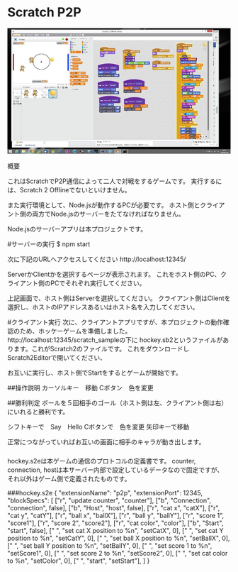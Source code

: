 Scratch P2P
====

![scratch2](https://github.com/yokmama/scratchp2p/blob/develop/scratch_sample/editimage.jpg)

概要

これはScratchでP2P通信によって二人で対戦をするゲームです。
実行するには、Scratch 2 Offlineでないといけません。

また実行環境として、Node.jsが動作するPCが必要です。
ホスト側とクライアント側の両方でNode.jsのサーバーをたてなければなりません。

Node.jsのサーバーアプリは本プロジェクトです。

#サーバーの実行
$ npm start

次に下記のURLへアクセスしてください
http://localhost:12345/

ServerかClientかを選択するページが表示されます。
これをホスト側のPC、クライアント側のPCでそれぞれ実行してください。

上記画面で、ホスト側はServerを選択してください。
クライアント側はClientを選択し、ホストのIPアドレスあるいはホスト名を入力してください。

#クライアント実行
次に、クライアントアプリですが、本プロジェクトの動作確認のため、ホッケーゲームを準備しました。
http://localhost:12345/scratch_sampleの下に
hockey.sb2というファイルがあります。これがScratch2のファイルです。
これをダウンロードしScratch2Editorで開いてください、

お互いに実行し、ホスト側でStartをするとゲームが開始です。

##操作説明
カーソルキー　移動
Cボタン　色を変更

##勝利判定
ボールを５回相手のゴール（ホスト側は左、クライアント側は右）
にいれると勝利です。

シフトキーで　Say　Hello
Cボタンで　色を変更
矢印キーで移動

正常につながっていればお互いの画面に相手のキャラが動き出します。


###
hockey.s2eは本ゲームの通信のプロトコルの定義書です。
counter, connection, hostは本サーバー内部で設定しているデータなので固定ですが、
それ以外はゲーム側で定義されたものです。

###hockey.s2e
{ "extensionName": "p2p",
 "extensionPort": 12345,
 "blockSpecs": [
["r", "update counter", "counter"],
["b", "Connection", "connection", false],
["b", "Host", "host", false],
["r", "cat x", "catX"],
["r", "cat y", "catY"],
["r", "ball x", "ballX"],
["r", "ball y", "ballY"],
["r", "score 1", "score1"],
["r", "score 2", "score2"],
["r", "cat color", "color"],
["b", "Start", "start", false],
[" ", "set cat X position to %n", "setCatX", 0],
[" ", "set cat Y position to %n", "setCatY", 0],
[" ", "set ball X position to %n", "setBallX", 0],
[" ", "set ball Y position to %n", "setBallY", 0],
[" ", "set score 1 to %n", "setScore1", 0],
[" ", "set score 2 to %n", "setScore2", 0],
[" ", "set cat color to %n", "setColor", 0],
[" ", "start", "setStart"],
 ]
}